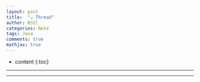 ```yaml
---
layout: post
title:  "☕ Thread"
author: B31l
categories: Note
tags: Java
comments: true
mathjax: true
---
```




* content
{:toc}
---



---


